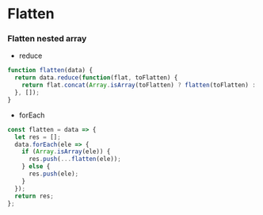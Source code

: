 # Flatten

### Flatten nested array

* reduce

```javascript
function flatten(data) {
  return data.reduce(function(flat, toFlatten) {
    return flat.concat(Array.isArray(toFlatten) ? flatten(toFlatten) : toFlatten);
  }, []);
}
```

* forEach

```javascript
const flatten = data => {
  let res = [];
  data.forEach(ele => {
    if (Array.isArray(ele)) {
      res.push(...flatten(ele));
    } else {
      res.push(ele);
    }
  });
  return res;
};
```

